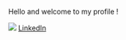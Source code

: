 Hello and welcome to my profile !

![](https://upload.wikimedia.org/wikipedia/commons/8/81/LinkedIn_icon.svg)
[LinkedIn](https://www.linkedin.com/in/baptiste-dunes/)
